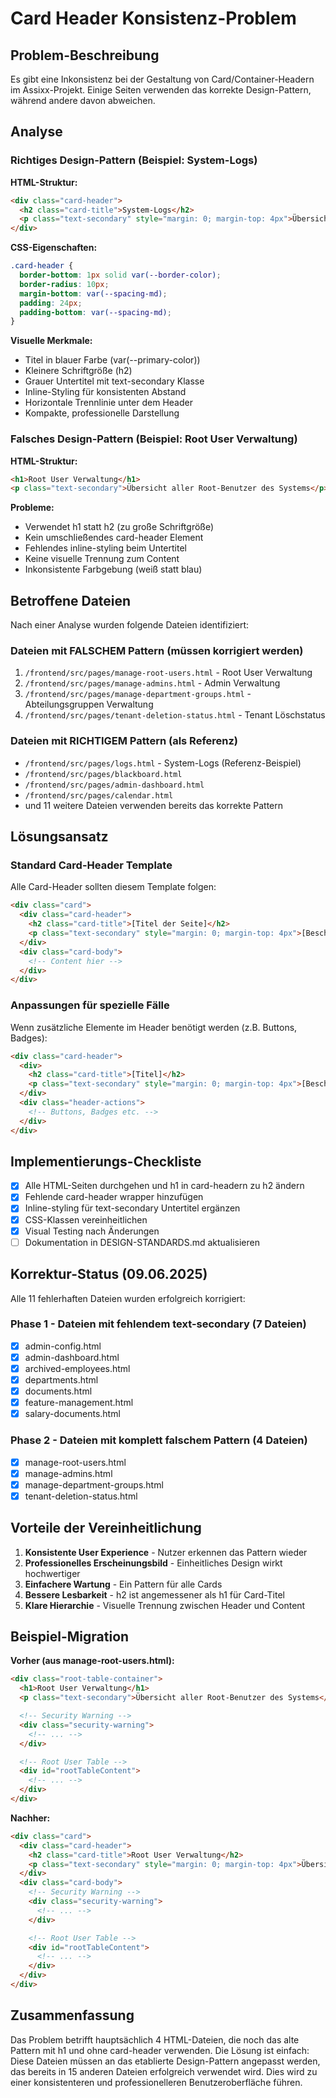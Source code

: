 # Card Header Konsistenz-Problem

## Problem-Beschreibung

Es gibt eine Inkonsistenz bei der Gestaltung von Card/Container-Headern im Assixx-Projekt. Einige Seiten verwenden das korrekte Design-Pattern, während andere davon abweichen.

## Analyse

### Richtiges Design-Pattern (Beispiel: System-Logs)

**HTML-Struktur:**

```html
<div class="card-header">
  <h2 class="card-title">System-Logs</h2>
  <p class="text-secondary" style="margin: 0; margin-top: 4px">Übersicht aller Systemaktivitäten</p>
</div>
```

**CSS-Eigenschaften:**

```css
.card-header {
  border-bottom: 1px solid var(--border-color);
  border-radius: 10px;
  margin-bottom: var(--spacing-md);
  padding: 24px;
  padding-bottom: var(--spacing-md);
}
```

**Visuelle Merkmale:**

- Titel in blauer Farbe (var(--primary-color))
- Kleinere Schriftgröße (h2)
- Grauer Untertitel mit text-secondary Klasse
- Inline-Styling für konsistenten Abstand
- Horizontale Trennlinie unter dem Header
- Kompakte, professionelle Darstellung

### Falsches Design-Pattern (Beispiel: Root User Verwaltung)

**HTML-Struktur:**

```html
<h1>Root User Verwaltung</h1>
<p class="text-secondary">Übersicht aller Root-Benutzer des Systems</p>
```

**Probleme:**

- Verwendet h1 statt h2 (zu große Schriftgröße)
- Kein umschließendes card-header Element
- Fehlendes inline-styling beim Untertitel
- Keine visuelle Trennung zum Content
- Inkonsistente Farbgebung (weiß statt blau)

## Betroffene Dateien

Nach einer Analyse wurden folgende Dateien identifiziert:

### Dateien mit FALSCHEM Pattern (müssen korrigiert werden)

1. `/frontend/src/pages/manage-root-users.html` - Root User Verwaltung
2. `/frontend/src/pages/manage-admins.html` - Admin Verwaltung
3. `/frontend/src/pages/manage-department-groups.html` - Abteilungsgruppen Verwaltung
4. `/frontend/src/pages/tenant-deletion-status.html` - Tenant Löschstatus

### Dateien mit RICHTIGEM Pattern (als Referenz)

- `/frontend/src/pages/logs.html` - System-Logs (Referenz-Beispiel)
- `/frontend/src/pages/blackboard.html`
- `/frontend/src/pages/admin-dashboard.html`
- `/frontend/src/pages/calendar.html`
- und 11 weitere Dateien verwenden bereits das korrekte Pattern

## Lösungsansatz

### Standard Card-Header Template

Alle Card-Header sollten diesem Template folgen:

```html
<div class="card">
  <div class="card-header">
    <h2 class="card-title">[Titel der Seite]</h2>
    <p class="text-secondary" style="margin: 0; margin-top: 4px">[Beschreibung der Seite]</p>
  </div>
  <div class="card-body">
    <!-- Content hier -->
  </div>
</div>
```

### Anpassungen für spezielle Fälle

Wenn zusätzliche Elemente im Header benötigt werden (z.B. Buttons, Badges):

```html
<div class="card-header">
  <div>
    <h2 class="card-title">[Titel]</h2>
    <p class="text-secondary" style="margin: 0; margin-top: 4px">[Beschreibung]</p>
  </div>
  <div class="header-actions">
    <!-- Buttons, Badges etc. -->
  </div>
</div>
```

## Implementierungs-Checkliste

- [x] Alle HTML-Seiten durchgehen und h1 in card-headern zu h2 ändern
- [x] Fehlende card-header wrapper hinzufügen
- [x] Inline-styling für text-secondary Untertitel ergänzen
- [x] CSS-Klassen vereinheitlichen
- [x] Visual Testing nach Änderungen
- [ ] Dokumentation in DESIGN-STANDARDS.md aktualisieren

## Korrektur-Status (09.06.2025)

Alle 11 fehlerhaften Dateien wurden erfolgreich korrigiert:

### Phase 1 - Dateien mit fehlendem text-secondary (7 Dateien)

- [x] admin-config.html
- [x] admin-dashboard.html
- [x] archived-employees.html
- [x] departments.html
- [x] documents.html
- [x] feature-management.html
- [x] salary-documents.html

### Phase 2 - Dateien mit komplett falschem Pattern (4 Dateien)

- [x] manage-root-users.html
- [x] manage-admins.html
- [x] manage-department-groups.html
- [x] tenant-deletion-status.html

## Vorteile der Vereinheitlichung

1. **Konsistente User Experience** - Nutzer erkennen das Pattern wieder
2. **Professionelles Erscheinungsbild** - Einheitliches Design wirkt hochwertiger
3. **Einfachere Wartung** - Ein Pattern für alle Cards
4. **Bessere Lesbarkeit** - h2 ist angemessener als h1 für Card-Titel
5. **Klare Hierarchie** - Visuelle Trennung zwischen Header und Content

## Beispiel-Migration

**Vorher (aus manage-root-users.html):**

```html
<div class="root-table-container">
  <h1>Root User Verwaltung</h1>
  <p class="text-secondary">Übersicht aller Root-Benutzer des Systems</p>

  <!-- Security Warning -->
  <div class="security-warning">
    <!-- ... -->
  </div>

  <!-- Root User Table -->
  <div id="rootTableContent">
    <!-- ... -->
  </div>
</div>
```

**Nachher:**

```html
<div class="card">
  <div class="card-header">
    <h2 class="card-title">Root User Verwaltung</h2>
    <p class="text-secondary" style="margin: 0; margin-top: 4px">Übersicht aller Root-Benutzer des Systems</p>
  </div>
  <div class="card-body">
    <!-- Security Warning -->
    <div class="security-warning">
      <!-- ... -->
    </div>

    <!-- Root User Table -->
    <div id="rootTableContent">
      <!-- ... -->
    </div>
  </div>
</div>
```

## Zusammenfassung

Das Problem betrifft hauptsächlich 4 HTML-Dateien, die noch das alte Pattern mit h1 und ohne card-header verwenden. Die Lösung ist einfach: Diese Dateien müssen an das etablierte Design-Pattern angepasst werden, das bereits in 15 anderen Dateien erfolgreich verwendet wird. Dies wird zu einer konsistenteren und professionelleren Benutzeroberfläche führen.
